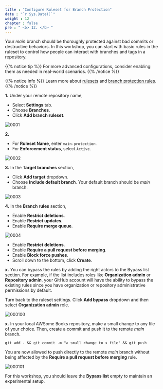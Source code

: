 ```yaml
---
title : "Configure Ruleset for Branch Protection"
date : "`r Sys.Date()`"
weight : 12
chapter : false
pre : " <b> 12. </b> "
---
```


Your *main* branch should be thoroughly protected against bad commits or destructive behaviors. In this workshop, you can start with basic rules in the ruleset to control how people can interact with branches and tags in a repository. 

{{% notice tip %}}
For more advanced configurations, consider enabling them as needed in real-world scenarios.
{{% /notice %}}


{{% notice info %}}
Learn more about [rulesets](https://docs.github.com/en/repositories/configuring-branches-and-merges-in-your-repository/managing-rulesets/about-rulesets) and [branch protection rules](https://docs.github.com/en/repositories/configuring-branches-and-merges-in-your-repository/managing-protected-branches/about-protected-branches).
{{% /notice %}}

**1.** Under your remote repository name,

- Select **Settings** tab.
- Choose **Branches**.
- Click **Add branch ruleset**.

![0001](/images/12/0001.svg?featherlight=false&width=100pc)


**2.** 

- For **Ruleset Name**, enter `main-protection`.
- For **Enforcement status**, select `Active`.

![0002](/images/12/0002.svg?featherlight=false&width=100pc)

**3.** In the **Target branches** section,

- Click **Add target** dropdown.
- Choose **Include default branch**. Your default branch should be *main* branch.

![0003](/images/12/0003.svg?featherlight=false&width=100pc)

**4.** In the **Branch rules** section,

- Enable **Restrict deletions**.
- Enable **Restrict updates**.
- Enable **Require merge queue**.

![0004](/images/12/0004.svg?featherlight=false&width=100pc)

- Enable **Restrict deletions**.
- Enable **Require a pull request before merging**.
- Enable **Block force pushes**.
- Scroll down to the bottom, click **Create**.


**x.** You can bypass the rules by adding the right actors to the Bypass list section. For example, if the list includes roles like **Organization admin** or **Repository admin**, your GitHub account will have the ability to bypass the existing rules since you have organization or repository administrative permissions by default.

Turn back to the ruleset settings. Click **Add bypass** dropdown and then select **Organization admin** role.

![000100](/images/12/000100.svg?featherlight=false&width=100pc)

**x.** In your local AWSome Books repository, make a small change to any file of your choice. Then, create a commit and push it to the remote *main* branch.

```git
git add . && git commit -m "a small change to x file" && git push
```

You are now allowed to push directly to the remote *main* branch without being affected by the **Require a pull request before merging** rule.

![000101](/images/12/000101.svg?featherlight=false&width=100pc)

For this workshop, you should leave the **Bypass list** empty to maintain an experimental setup.
